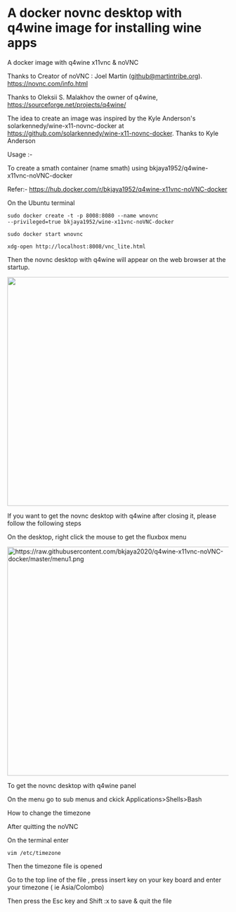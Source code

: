 # A docker novnc desktop with q4wine image for installing wine apps 

A docker image with  q4wine x11vnc & noVNC

Thanks to Creator of noVNC : Joel Martin (github@martintribe.org). https://novnc.com/info.html

Thanks to Oleksii S. Malakhov the owner of q4wine, https://sourceforge.net/projects/q4wine/

The idea to create an image was inspired by the Kyle Anderson's  solarkennedy/wine-x11-novnc-docker at https://github.com/solarkennedy/wine-x11-novnc-docker. Thanks to Kyle Anderson

Usage :-

To create a smath container (name smath) using bkjaya1952/q4wine-x11vnc-noVNC-docker

Refer:- https://hub.docker.com/r/bkjaya1952/q4wine-x11vnc-noVNC-docker

On the Ubuntu terminal

<code>sudo docker create -t -p 8008:8080 --name wnovnc --privileged=true bkjaya1952/wine-x11vnc-noVNC-docker</code>

<code>sudo docker start wnovnc</code>

<code>xdg-open http://localhost:8008/vnc_lite.html</code>

Then the novnc desktop with q4wine will appear on the web browser at the startup.

<img src="" alt="" width="625" height="520">

If you want to get the novnc desktop with q4wine after closing it, please follow the following steps

On the desktop, right click the mouse to get the fluxbox menu

<img src="https://raw.githubusercontent.com/bkjaya2020/q4wine-x11vnc-noVNC-docker/master/menu1.png" alt="https://raw.githubusercontent.com/bkjaya2020/q4wine-x11vnc-noVNC-docker/master/menu1.png" width="625" height="520">

To get the novnc desktop with q4wine panel

On the menu go to sub menus and ckick Applications>Shells>Bash

How to change the timezone

After quitting the noVNC

On the terminal enter

<code>vim /etc/timezone</code>

Then the timezone file is opened

Go to the top line of the file , press insert key on your key board and enter your timezone ( ie Asia/Colombo)

Then press the Esc key and Shift :x to save & quit the file


